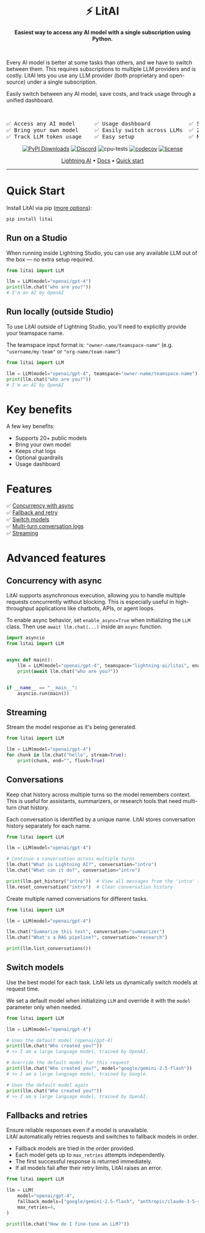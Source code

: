 <div align='center'>

<h1> ⚡ LitAI </h1>

**Easiest way to access any AI model with a single subscription using Python.**

&#160;

</div>

Every AI model is better at some tasks than others, and we have to switch between them. This requires subscriptions to multiple LLM providers and is costly. LitAI lets you use any LLM provider (both proprietary and open-source) under a single subscription.

Easily switch between any AI model, save costs, and track usage through a unified dashboard.

&#160;

<div align='center'>
<pre>
✅ Access any AI model      ✅ Usage dashboard            ✅ Single subscription        
✅ Bring your own model     ✅ Easily switch across LLMs  ✅ 20+ public models          
✅ Track LLM token usage    ✅ Easy setup                 ✅ No MLOps glue code         
</pre>
</div>  

<div align='center'>

[![PyPI Downloads](https://static.pepy.tech/badge/litai)](https://pepy.tech/projects/litai)
[![Discord](https://img.shields.io/discord/1077906959069626439?label=Get%20help%20on%20Discord)](https://discord.gg/WajDThKAur)
![cpu-tests](https://github.com/Lightning-AI/litai/actions/workflows/ci-testing.yml/badge.svg)
[![codecov](https://codecov.io/gh/Lightning-AI/litai/graph/badge.svg?token=SmzX8mnKlA)](https://codecov.io/gh/Lightning-AI/litai)
[![license](https://img.shields.io/badge/License-Apache%202.0-blue.svg)](https://github.com/Lightning-AI/litai/blob/main/LICENSE)

</div>

<p align="center">
  <a href="https://lightning.ai/">Lightning AI</a> •
  <a href="https://lightning.ai/docs/litai">Docs</a> •
  <a href="#quick-start">Quick start</a>
</p>

______________________________________________________________________

# Quick Start

Install LitAI via pip ([more options](https://lightning.ai/docs/litai/home/install)):

```bash
pip install litai
```

## Run on a Studio

When running inside Lightning Studio, you can use any available LLM out of the box — no extra setup required.

```python
from litai import LLM

llm = LLM(model="openai/gpt-4")
print(llm.chat("who are you?"))
# I'm an AI by OpenAI
```

## Run locally (outside Studio)

To use LitAI outside of Lightning Studio, you'll need to explicitly provide your teamspace name.

The teamspace input format is: `"owner-name/teamspace-name"` (e.g. `"username/my-team"` or `"org-name/team-name"`)

```python
from litai import LLM

llm = LLM(model="openai/gpt-4", teamspace="owner-name/teamspace-name")
print(llm.chat("who are you?"))
# I'm an AI by OpenAI
```

# Key benefits

A few key benefits:

- Supports 20+ public models
- Bring your own model
- Keeps chat logs
- Optional guardrails
- Usage dashboard

# Features

✅ [Concurrency with async](https://lightning.ai/docs/litai/features/async-litai/)\
✅ [Fallback and retry](https://lightning.ai/docs/litai/features/fallback-retry/)\
✅ [Switch models](https://lightning.ai/docs/litai/features/models/)\
✅ [Multi-turn conversation logs](https://lightning.ai/docs/litai/features/multi-turn-conversation/)\
✅ [Streaming](https://lightning.ai/docs/litai/features/streaming/)

# Advanced features

## Concurrency with async

LitAI supports asynchronous execution, allowing you to handle multiple requests concurrently without blocking. This is especially useful in high-throughput applications like chatbots, APIs, or agent loops.

To enable async behavior, set `enable_async=True` when initializing the `LLM` class. Then use `await llm.chat(...)` inside an `async` function.

```python
import asyncio
from litai import LLM


async def main():
    llm = LLM(model="openai/gpt-4", teamspace="lightning-ai/litai", enable_async=True)
    print(await llm.chat("who are you?"))


if __name__ == "__main__":
    asyncio.run(main())
```

## Streaming

Stream the model response as it's being generated.

```python
from litai import LLM

llm = LLM(model="openai/gpt-4")
for chunk in llm.chat("hello", stream=True):
    print(chunk, end="", flush=True)
```

## Conversations

Keep chat history across multiple turns so the model remembers context.
This is useful for assistants, summarizers, or research tools that need multi-turn chat history.

Each conversation is identified by a unique name. LitAI stores conversation history separately for each name.

```python
from litai import LLM

llm = LLM(model="openai/gpt-4")

# Continue a conversation across multiple turns
llm.chat("What is Lightning AI?", conversation="intro")
llm.chat("What can it do?", conversation="intro")

print(llm.get_history("intro"))  # View all messages from the 'intro' thread
llm.reset_conversation("intro")  # Clear conversation history
```

Create multiple named conversations for different tasks.

```python
from litai import LLM

llm = LLM(model="openai/gpt-4")

llm.chat("Summarize this text", conversation="summarizer")
llm.chat("What's a RAG pipeline?", conversation="research")

print(llm.list_conversations())
```

## Switch models

Use the best model for each task.
LitAI lets us dynamically switch models at request time.

We set a default model when initializing `LLM` and override it with the `model` parameter only when needed.

```python
from litai import LLM

llm = LLM(model="openai/gpt-4")

# Uses the default model (openai/gpt-4)
print(llm.chat("Who created you?"))
# >> I am a large language model, trained by OpenAI.

# Override the default model for this request
print(llm.chat("Who created you?", model="google/gemini-2.5-flash"))
# >> I am a large language model, trained by Google.

# Uses the default model again
print(llm.chat("Who created you?"))
# >> I am a large language model, trained by OpenAI.
```

## Fallbacks and retries

Ensure reliable responses even if a model is unavailable.\
LitAI automatically retries requests and switches to fallback models in order.

- Fallback models are tried in the order provided.
- Each model gets up to `max_retries` attempts independently.
- The first successful response is returned immediately.
- If all models fail after their retry limits, LitAI raises an error.

```python
from litai import LLM

llm = LLM(
    model="openai/gpt-4",
    fallback_models=["google/gemini-2.5-flash", "anthropic/claude-3-5-sonnet-20240620"],
    max_retries=4,
)

print(llm.chat("How do I fine-tune an LLM?"))
```
